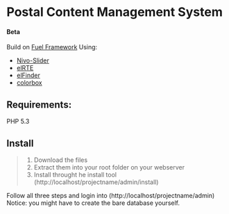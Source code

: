 Postal Content Management System
====================
#### Beta

Build on [Fuel Framework](https://github.com/fuel/fuel)
Using:
+ [Nivo-Slider](https://github.com/gilbitron/Nivo-Slider)
+ [elRTE](https://github.com/Studio-42/elRTE)
+ [elFinder](https://github.com/Studio-42/elFinder)
+ [colorbox](https://github.com/jackmoore/colorbox)

Requirements:
---------------------
PHP 5.3

Install
---------------------
> 1. Download the files
> 2. Extract them into your root folder on your webserver
> 3. Install throught he install tool (http://localhost/projectname/admin/install)

Follow all three steps and login into (http://localhost/projectname/admin)
Notice: you might have to create the bare database yourself.